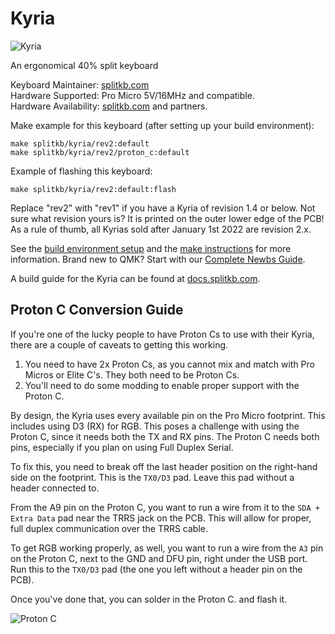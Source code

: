 # Kyria

![Kyria](https://cdn.shopify.com/s/files/1/0227/9171/6941/products/PlateCase_f1870016-98b8-43a9-8aed-3eaf073b367b_900x.jpg?v=1568934600)

An ergonomical 40% split keyboard

Keyboard Maintainer: [splitkb.com](https://github.com/splitkb)  
Hardware Supported: Pro Micro 5V/16MHz and compatible.  
Hardware Availability: [splitkb.com](https://splitkb.com) and partners.

Make example for this keyboard (after setting up your build environment):

    make splitkb/kyria/rev2:default
    make splitkb/kyria/rev2/proton_c:default

Example of flashing this keyboard:

    make splitkb/kyria/rev2:default:flash

Replace "rev2" with "rev1" if you have a Kyria of revision 1.4 or below.
Not sure what revision yours is? It is printed on the outer lower edge of the PCB!
As a rule of thumb, all Kyrias sold after January 1st 2022 are revision 2.x.

See the [build environment setup](https://docs.qmk.fm/#/getting_started_build_tools) and the [make instructions](https://docs.qmk.fm/#/getting_started_make_guide) for more information. Brand new to QMK? Start with our [Complete Newbs Guide](https://docs.qmk.fm/#/newbs).

A build guide for the Kyria can be found at [docs.splitkb.com](https://docs.splitkb.com/hc/en-us/articles/360010552059-Kyria-Build-Guide-Introduction).

## Proton C Conversion Guide

If you're one of the lucky people to have Proton Cs to use with their Kyria, there are a couple of caveats to getting this working.

1. You need to have 2x Proton Cs, as you cannot mix and match with Pro Micros or Elite C's.  They both need to be Proton Cs.
2. You'll need to do some modding to enable proper support with the Proton C.

By design, the Kyria uses every available pin on the Pro Micro footprint.  This includes using D3 (RX) for RGB.  This poses a challenge with using the Proton C, since it needs both the TX and RX pins. The Proton C needs both pins, especially if you plan on using Full Duplex Serial. 

To fix this, you need to break off the last header position on the right-hand side on the footprint. This is the `TX0/D3` pad. Leave this pad without a header connected to.

From the A9 pin on the Proton C, you want to run a wire from it to the `SDA + Extra Data` pad near the TRRS jack on the PCB. This will allow for proper, full duplex communication over the TRRS cable. 

To get RGB working properly, as well, you want to run a wire from the `A3` pin on the Proton C, next to the GND and DFU pin, right under the USB port.  Run this to the `TX0/D3` pad (the one you left without a header pin on the PCB).

Once you've done that, you can solder in the Proton C. and flash it.

![Proton C](https://i.imgur.com/nICqWLo.jpg)
